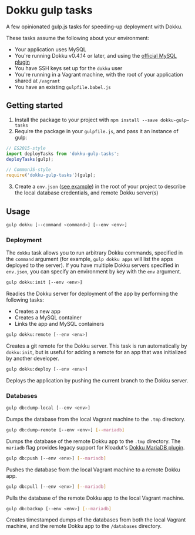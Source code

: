 # Dokku gulp tasks

A few opinionated gulp.js tasks for speeding-up deployment with Dokku.

These tasks assume the following about your environment:

* Your application uses MySQL
* You're running Dokku v0.4.14 or later, and using the [official MySQL plugin](https://github.com/dokku/dokku-mysql)
* You have SSH keys set up for the `dokku` user
* You're running in a Vagrant machine, with the root of your application shared at `/vagrant`
* You have an existing `gulpfile.babel.js`

## Getting started

1. Install the package to your project with `npm install --save dokku-gulp-tasks`
2. Require the package in your `gulpfile.js`, and pass it an instance of gulp: 

  ```js
  // ES2015-style
  import deployTasks from 'dokku-gulp-tasks';
  deployTasks(gulp);
  
  // CommonJS-style
  require('dokku-gulp-tasks')(gulp);
  ```
  
3. Create a `env.json` ([see example](https://github.com/angusfretwell/dokku-gulp-tasks/blob/master/env.json.example)) in the root of your project to describe the local database credentials, and remote Dokku server(s)

## Usage

```sh
gulp dokku [--command <command>] [--env <env>]
```

### Deployment

The `dokku` task allows you to run arbitrary Dokku commands, specified in the `command` argument (for example, `gulp dokku apps` will list the apps deployed to the server). If  you have multiple Dokku servers specified in `env.json`, you can specify an environment by key with the `env` argument.

```sh
gulp dokku:init [--env <env>]
```

Readies the Dokku server for deployment of the app by performing the following tasks:

* Creates a new app
* Creates a MySQL container
* Links the app and MySQL containers

```sh
gulp dokku:remote [--env <env>]
```

Creates a git remote for the Dokku server. This task is run automatically by `dokku:init`, but is useful for adding a remote for an app that was initialized by another developer.

```sh
gulp dokku:deploy [--env <env>]
```

Deploys the application by pushing the current branch to the Dokku server.

### Databases

```sh
gulp db:dump-local [--env <env>]
```

Dumps the database from the local Vagrant machine to the `.tmp` directory.

```sh
gulp db:dump-remote [--env <env>] [--mariadb]
```

Dumps the database of the remote Dokku app to the `.tmp` directory. The `mariadb` flag provides legacy support for Kloadut's [Dokku MariaDB plugin](https://github.com/Kloadut/dokku-md-plugin).

```sh
gulp db:push [--env <env>] [--mariadb]
```

Pushes the database from the local Vagrant machine to a remote Dokku app.

```sh
gulp db:pull [--env <env>] [--mariadb]
```

Pulls the database of the remote Dokku app to the local Vagrant machine.

```sh
gulp db:backup [--env <env>] [--mariadb]
```

Creates timestamped dumps of the databases from both the local Vagrant machine, and the remote Dokku app to the `/databases` directory.
